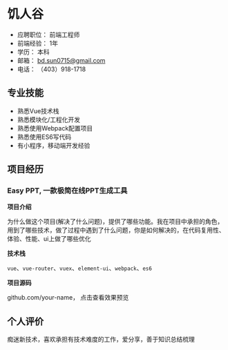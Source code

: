 # 饥人谷
- 应聘职位： 前端工程师
- 前端经验： 1年
- 学历： 本科
- 邮箱： bd.sun0715@gmail.com
- 电话： （403）918-1718

## 专业技能
 - 熟悉Vue技术栈
 - 熟悉模块化/工程化开发
 - 熟悉使用Webpack配置项目
 - 熟悉使用ES6写代码
 - 有小程序，移动端开发经验
 
 ## 项目经历
 ### Easy PPT, 一款极简在线PPT生成工具
**项目介绍**

为什么做这个项目(解决了什么问题)，提供了哪些功能。我在项目中承担的角色，用到了哪些技术，做了过程中遇到了什么问题，你是如何解决的，在代码复用性、体验、性能、ui上做了哪些优化

**技术栈**

`vue`、`vue-router`、`vuex`、`element-ui`、`webpack`、`es6`

**项目源码**

github.com/your-name， 点击查看效果预览


## 个人评价
痴迷新技术，喜欢承担有技术难度的工作，爱分享，善于知识总结梳理
